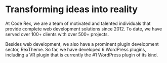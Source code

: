 # Transforming ideas into reality #

At Code Rex, we are a team of motivated and talented individuals that provide complete web development solutions since 2012.
To date, we have served over 100+ clients with over 500+ projects.

Besides web development, we also have a prominent plugin development sector, RexTheme. So far, we have developed 6 WordPress plugins, including a VR plugin that is currently the #1 WordPress plugin of its kind.